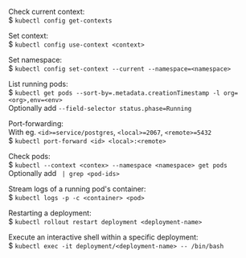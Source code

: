 Check current context: <br>
$ `kubectl config get-contexts`

Set context: <br>
$ `kubectl config use-context <context>`

Set namespace: <br>
$ `kubectl config set-context --current --namespace=<namespace>`

List running pods: <br>
$ `kubectl get pods --sort-by=.metadata.creationTimestamp -l org=<org>,env=<env>`<br>
Optionally add `--field-selector status.phase=Running`

Port-forwarding:<br>
With eg. `<id>=service/postgres`, `<local>=2067`, `<remote>=5432` <br>
$ `kubectl port-forward <id> <local>:<remote>`

Check pods:  <br>
$ `kubectl --context <contex> --namespace <namespace> get pods`  <br>
Optionally add ` | grep <pod-ids>`

Stream logs of a running pod's container:  <br>
$ `kubectl logs -p -c <container> <pod>`

Restarting a deployment:  <br>
$ `kubectl rollout restart deployment <deployment-name>`

Execute an interactive shell within a specific deployment:  <br>
$ `kubectl exec -it deployment/<deployment-name> -- /bin/bash`
